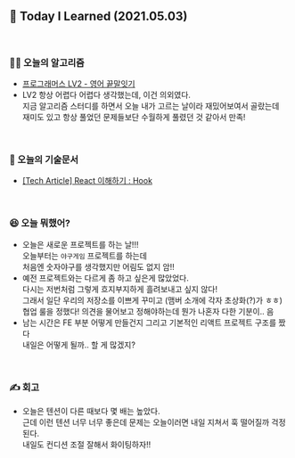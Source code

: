 ## 🚀 Today I Learned (2021.05.03)

<br/>

### **👨‍💻 오늘의 알고리즘**

-   [프로그래머스 LV2 - 영어 끝말잇기](https://programmers.co.kr/learn/courses/30/lessons/12981)
-   LV2 항상 어렵다 어렵다 생각했는데, 이건 의외였다.  
    지금 알고리즘 스터디를 하면서 오늘 내가 고르는 날이라 재밌어보여서 골랐는데  
    재미도 있고 항상 풀었던 문제들보단 수월하게 풀렸던 것 같아서 만족!

<br/>

### **📑 오늘의 기술문서**

-   [[Tech Article] React 이해하기 : Hook](https://codi-rano.tistory.com/50)

<br/>

### **😆 오늘 뭐했어?**

-   오늘은 새로운 프로젝트를 하는 날!!!  
    오늘부터는 `야구게임` 프로젝트를 하는데  
    처음엔 숫자야구를 생각했지만 어림도 없지 암!!
-   예전 프로젝트와는 다르게 좀 하고 싶은게 많았었다.  
    다시는 저번처럼 그렇게 흐지부지하게 흘려보내고 싶지 않다!  
    그래서 일단 우리의 저장소를 이쁘게 꾸미고 (맴버 소개에 각자 초상화(?)가 ㅎㅎ)  
    협업 룰을 정했다! 의견을 물어보고 정해야하는데 뭔가 나혼자 다한 기분이.. 음
-   남는 시간은 FE 부분 어떻게 만들건지 그리고 기본적인 리액트 프로젝트 구조를 짰다  
    내일은 어떻게 될까.. 할 게 많겠지?

<br/>

### **✍️ 회고**

-   오늘은 텐션이 다른 때보다 몇 배는 높았다.  
    근데 이런 텐션 너무 너무 좋은데 문제는 오늘이러면 내일 지쳐서 훅 떨어질까 걱정된다.  
    내일도 컨디션 조절 잘해서 화이팅하자!!
